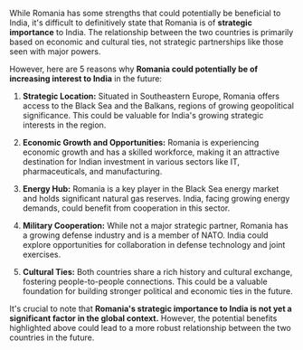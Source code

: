 While Romania has some strengths that could potentially be beneficial to India, it's difficult to definitively state that Romania is of **strategic importance** to India. The relationship between the two countries is primarily based on economic and cultural ties, not strategic partnerships like those seen with major powers. 

However, here are 5 reasons why **Romania could potentially be of increasing interest to India** in the future:

1. **Strategic Location:** Situated in Southeastern Europe, Romania offers access to the Black Sea and the Balkans, regions of growing geopolitical significance. This could be valuable for India's growing strategic interests in the region.

2. **Economic Growth and Opportunities:** Romania is experiencing economic growth and has a skilled workforce, making it an attractive destination for Indian investment in various sectors like IT, pharmaceuticals, and manufacturing. 

3. **Energy Hub:** Romania is a key player in the Black Sea energy market and holds significant natural gas reserves. India, facing growing energy demands, could benefit from cooperation in this sector.

4. **Military Cooperation:** While not a major strategic partner, Romania has a growing defense industry and is a member of NATO. India could explore opportunities for collaboration in defense technology and joint exercises.

5. **Cultural Ties:** Both countries share a rich history and cultural exchange, fostering people-to-people connections. This could be a valuable foundation for building stronger political and economic ties in the future. 

It's crucial to note that **Romania's strategic importance to India is not yet a significant factor in the global context.** However, the potential benefits highlighted above could lead to a more robust relationship between the two countries in the future. 
